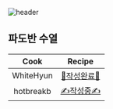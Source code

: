 ![header](https://capsule-render.vercel.app/api?type=waving&color=timeAuto&height=300&section=header&text=📖%20레시피&fontSize=70&animation=fadeIn&fontAlignY=38)

## 파도반 수열

|   Cook    |              Recipe              |
| :-------: | :------------------------------: |
| WhiteHyun | [🎉작성완료🎉](./dish1_white.md) |
| hotbreakb |   [✍️작성중✍️](./dish1_hot.md)   |
